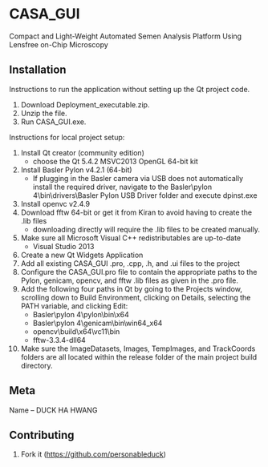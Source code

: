 # CASA_GUI
Compact and Light-Weight Automated Semen Analysis Platform Using Lensfree on-Chip Microscopy

## Installation

Instructions to run the application without setting up the Qt project code.
1. Download Deployment_executable.zip.
2. Unzip the file.
3. Run CASA_GUI.exe.

Instructions for local project setup:

1. Install Qt creator (community edition)
	- choose the Qt 5.4.2 MSVC2013 OpenGL 64-bit kit
2. Install Basler Pylon v4.2.1 (64-bit)
	- If plugging in the Basler camera via USB does not automatically install
		the required driver, navigate to the
		Basler\pylon 4\bin\drivers\Basler Pylon USB Driver folder and execute
		dpinst.exe
3. Install openvc v2.4.9
4. Download fftw 64-bit or get it from Kiran to avoid having to create the .lib files
	- downloading directly will require the .lib files to be created manually.
5. Make sure all Microsoft Visual C++ redistributables are up-to-date
	- Visual Studio 2013
6. Create a new Qt Widgets Application
7. Add all existing CASA_GUI .pro, .cpp, .h, and .ui files to the project
8. Configure the CASA_GUI.pro file to contain the appropriate paths to the
	Pylon, genicam, opencv, and fftw .lib files as given in the .pro file.
9. Add the following four paths in Qt by going to the Projects window,
	scrolling down to Build Environment, clicking on Details, selecting
	the PATH variable, and clicking Edit:
	- Basler\pylon 4\pylon\bin\x64
	- Basler\pylon 4\genicam\bin\win64_x64
	- opencv\build\x64\vc11\bin
	- fftw-3.3.4-dll64
10. Make sure the ImageDatasets, Images, TempImages, and TrackCoords folders
	are all located within the release folder of the main project build directory.
	
## Meta

Name – DUCK HA HWANG

## Contributing

1. Fork it (<https://github.com/personableduck>)
